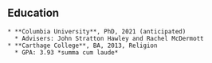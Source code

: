 ## Education

    * **Columbia University**, PhD, 2021 (anticipated)
      * Advisers: John Stratton Hawley and Rachel McDermott
    * **Carthage College**, BA, 2013, Religion
      * GPA: 3.93 *summa cum laude*
